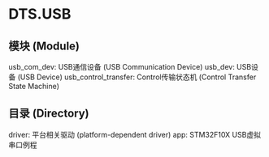 # DTS.USB

## 模块 (Module)

usb_com_dev: USB通信设备 (USB Communication Device)
usb_dev: USB设备 (USB Device)
usb_control_transfer: Control传输状态机 (Control Transfer State Machine)

## 目录 (Directory)

driver: 平台相关驱动 (platform-dependent driver)
app: STM32F10X USB虚拟串口例程